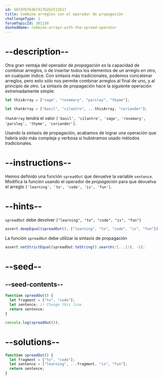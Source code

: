 ```yaml
---
id: 587d7b7b367417b2b2512b17
title: Combina arreglos con el operador de propagación
challengeType: 1
forumTopicId: 301156
dashedName: combine-arrays-with-the-spread-operator
---
```


# --description--

Otra gran ventaja del operador de <dfn>propagación</dfn> es la capacidad de combinar arreglos, o de insertar todos los elementos de un arreglo en otro, en cualquier índice. Con sintaxis más tradicionales, podemos concatenar arreglos, pero esto sólo nos permite combinar arreglos al final de uno, y al principio de otro. La sintaxis de propagación hace la siguiente operación extremadamente simple:

```js
let thisArray = ["sage", "rosemary", "parsley", "thyme"];

let thatArray = ["basil", "cilantro", ...thisArray, "coriander"];
```

`thatArray` tendrá el valor `['basil', 'cilantro', 'sage', 'rosemary', 'parsley', 'thyme', 'coriander']`.

Usando la sintaxis de propagación, acabamos de lograr una operación que habría sido más compleja y verbosa si hubiéramos usado métodos tradicionales.

# --instructions--

Hemos definido una función `spreadOut` que devuelve la variable `sentence`. Modifica la función usando el operador de <dfn>propagación</dfn> para que devuelva el arreglo `['learning', 'to', 'code', 'is', 'fun']`.

# --hints--

`spreadOut` debe devolver `["learning", "to", "code", "is", "fun"]`

```js
assert.deepEqual(spreadOut(), ["learning", "to", "code", "is", "fun"]);
```

La función `spreadOut` debe utilizar la sintaxis de propagación

```js
assert.notStrictEqual(spreadOut.toString().search(/[...]/), -1);
```

# --seed--

## --seed-contents--

```js
function spreadOut() {
  let fragment = ["to", "code"];
  let sentence; // Change this line
  return sentence;
}

console.log(spreadOut());
```

# --solutions--

```js
function spreadOut() {
  let fragment = ["to", "code"];
  let sentence = ["learning", ...fragment, "is", "fun"];
  return sentence;
}
```

